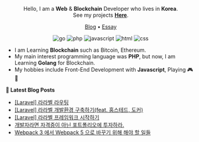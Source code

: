 <div align=center>

Hello, I am a **Web** & **Blockchain** Developer who lives in **Korea**. \
See my projects **[Here](https://github.com/pronist/pronist/blob/master/REPOSITORY.md)**.

[Blog](https://pronist.tistory.com) • [Essay](https://brunch.co.kr/@pronist)

![go](http://img.shields.io/badge/-Go-00ADD8?style=flat-square&logo=go&logoColor=white)
![php](http://img.shields.io/badge/-PHP-777BB4?style=flat-square&logo=php&logoColor=white)
![javascript](http://img.shields.io/badge/-Javascript-F7DF1E?style=flat-square&logo=javascript&logoColor=white)
![html](http://img.shields.io/badge/-html5-E34F26?style=flat-square&logo=html5&logoColor=white)
![css](http://img.shields.io/badge/-CSS3-1572B6?style=flat-square&logo=css3&logoColor=white)

</div>

- I am Learning **Blockchain** such as Bitcoin, Ethereum.
- My main interest programming language was **PHP**, but now, I am Learning **Golang** for Blockchain.
- My hobbies include Front-End Development with **Javascript**, Playing 🎮🎹

**📕 Latest Blog Posts**
<!-- BLOG-POST-LIST:START -->
- [[Laravel] 라라벨 라우팅](https://pronist.tistory.com/138)
- [[Laravel] 라라벨 개발환경 구축하기(feat. 홈스테드, 도커)](https://pronist.tistory.com/137)
- [[Laravel] 라라벨 프레임워크 시작하기](https://pronist.tistory.com/136)
- [개발자라면 자격증이 아닌 포트폴리오에 투자하라.](https://pronist.tistory.com/135)
- [Webpack 3 에서 Webpack 5 으로 바꾸기 위해 해야 할 일들](https://pronist.tistory.com/134)
<!-- BLOG-POST-LIST:END -->
